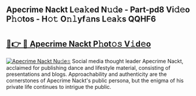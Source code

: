 ## Apecrime Nackt L𝚎a𝚔ed N𝚞𝚍e - Part-pd8 Vi𝚍𝚎o P𝚑𝚘tos - H𝚘𝚝 O𝚗𝚕yf𝚊ns L𝚎a𝚔s QQHF6

# <h2><a href="http://kf9xt9g.oniu.top/?m=Apecrime+Nackt">🔗👉 🔴 Apecrime Nackt P𝚑ot𝚘𝚜 V𝚒d𝚎o</a></h2>

[![Apecrime Nackt Nu𝚍e𝚜](https://i.imgur.com/0qMVB7G.gif)](http://kf9xt9g.oniu.top/?m=Apecrime+Nackt)
Social media thought leader Apecrime Nackt, acclaimed for publishing dance and lifestyle material, consisting of presentations and blogs. Approachability and authenticity are the cornerstones of Apecrime Nackt's public persona, but the enigma of his private life continues to intrigue the public.  
